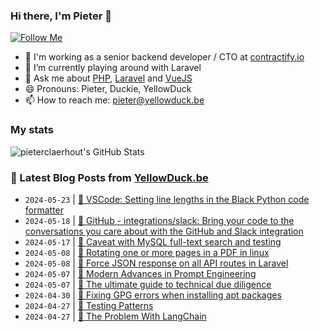 ### Hi there, I'm Pieter 👋  
[![Follow Me](https://img.shields.io/github/followers/pieterclaerhout?label=Follow&style=social)](https://github.com/pieterclaerhout)

- 🏢 I'm working as a senior backend developer / CTO at [contractify.io](https://contractify.io)
- 🌱 I’m currently playing around with Laravel
- 💬 Ask me about [PHP](https://php.net), [Laravel](http://laravel.com) and [VueJS](https://vuejs.org)
- 😄 Pronouns: Pieter, Duckie, YellowDuck
- 📫 How to reach me: pieter@yellowduck.be

### My stats

![pieterclaerhout's GitHub Stats](https://github-readme-stats.vercel.app/api?username=pieterclaerhout&show_icons=true&count_private=true&line_height=40)

### 📩 Latest Blog Posts from [YellowDuck.be](https://www.yellowduck.be/)
<!-- BLOG-POST-LIST:START -->
- `2024-05-23` | [🔗 VSCode: Setting line lengths in the Black Python code formatter](https://www.yellowduck.be/posts/vscode-setting-line-lengths-in-the-black-python-code-formatter)  
- `2024-05-18` | [🔗 GitHub - integrations/slack: Bring your code to the conversations you care about with the GitHub and Slack integration](https://www.yellowduck.be/posts/github-integrations-slack-bring-your-code-to-the-conversations-you-care-about-with-the-github-and-slack-integration)  
- `2024-05-17` | [🐥 Caveat with MySQL full-text search and testing](https://www.yellowduck.be/posts/caveat-with-mysql-full-text-search-and-testing)  
- `2024-05-08` | [🔗 Rotating one or more pages in a PDF in linux](https://www.yellowduck.be/posts/rotating-one-or-more-pages-in-a-pdf-in-linux-daniel-paul-odonnell)  
- `2024-05-08` | [🔗 Force JSON response on all API routes in Laravel](https://www.yellowduck.be/posts/force-json-response-on-all-api-routes-in-laravel)  
- `2024-05-07` | [🔗 Modern Advances in Prompt Engineering](https://www.yellowduck.be/posts/modern-advances-in-prompt-engineering)  
- `2024-05-07` | [🔗 The ultimate guide to technical due diligence](https://www.yellowduck.be/posts/the-ultimate-guide-to-technical-due-diligence)  
- `2024-04-30` | [🐥 Fixing GPG errors when installing apt packages](https://www.yellowduck.be/posts/fixing-gpg-errors-when-installing-apt-packages)  
- `2024-04-27` | [🔗 Testing Patterns](https://www.yellowduck.be/posts/testing-patterns-stitcher-io)  
- `2024-04-27` | [🔗 The Problem With LangChain](https://www.yellowduck.be/posts/the-problem-with-langchain)  

<!-- BLOG-POST-LIST:END -->
